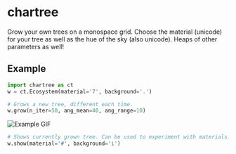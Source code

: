 # chartree
Grow your own trees on a monospace grid. Choose the material (unicode) for your tree as well as the hue of the sky (also unicode). Heaps of other parameters as well!

## Example
```python
import chartree as ct
w = ct.Ecosystem(material='7', background='.')

# Grows a new tree, different each time.
w.grow(n_iter=50, ang_mean=40, ang_range=10)
```
![Example GIF](/example.gif)

```python
# Shows currently grown tree. Can be used to experiment with materials.
w.show(material='#', background='i')
```